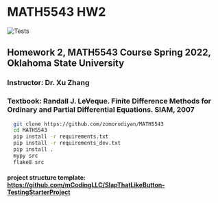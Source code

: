 # MATH5543 HW2 

![Tests](https://github.com/mCodingLLC/SlapThatLikeButton-TestingStarterProject/actions/workflows/tests.yml/badge.svg)

## Homework 2, MATH5543 Course Spring 2022, Oklahoma State University
### Instructor: Dr. Xu Zhang
### Textbook: Randall J. LeVeque. Finite Difference Methods for Ordinary and Partial Differential Equations. SIAM, 2007


<!-- Code Blocks -->
```bash
  git clone https://github.com/zomorodiyan/MATH5543
  cd MATH5543
  pip install -r requirements.txt
  pip install -r requirements_dev.txt
  pip install .
  mypy src
  flake8 src
```


#### project structure template: https://github.com/mCodingLLC/SlapThatLikeButton-TestingStarterProject
